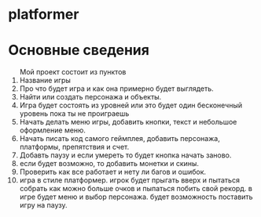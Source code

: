 # platformer
<h1> Основные сведения </h1>
<ol>Мой проект состоит из  пунктов
  <li>Название игры</li>
  <li>Про что будет игра и как она примерно будет выглядеть. </li>
  <li>Найти или создать персонажа и объекты.</li>
  <li>Игра будет состоять из уровней или это будет один бесконечный уровень пока ты не проиграешь</li>
  <li>Начать делать меню игры, добавить кнопки, текст и небольшое оформление меню.</li>
  <li>Начать писать код самого геймплея, добавить персонажа, платформы, препятствия и счет.</li>
  <li>Добавть паузу и если умереть то будет кнопка начать заново.
  <li>если будет возможно, то добавить монетки и скины.</li>
  <li>Проверить как все работает и нету ли багов и ошибок.</li>
  <li>игра в стиле платформер. игрок будет прыгать вверх и пытаться собрать как можно больше очков и пыпаться побить свой рекорд. в игре будет меню и выбор персонажа. будет возможность поставить игру на паузу.</li>
  
</ol>
